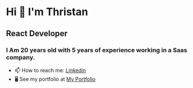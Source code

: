 <h1> Hi 👋 I'm Thristan </h1>

<h2> React Developer </h2>

<h3>
  I Am 20 years old with 5 years of experience
  working in a Saas company.
</h3>

* 📫 How to reach me: <a href="https://www.linkedin.com/in/thristan-gabriel-deretti/" target="_blank">Linkedin</a>
* 🖥️  See my portfolio at <a href="https://thristan-9.github.io/Portfolio/" target="_blank">My Portfolio</a>


